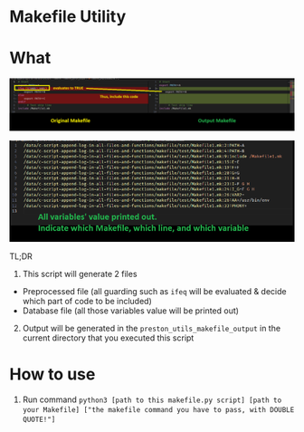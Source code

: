 # Makefile Utility

# What
![image](./resources/1.png)

![image](./resources/2.png)

TL;DR
1. This script will generate 2 files
- Preprocessed file (all guarding such as `ifeq` will be evaluated & decide which part of code to be included)
- Database file (all those variables value will be printed out)
2. Output will be generated in the `preston_utils_makefile_output` in the current directory that you executed this script

# How to use
1. Run command `python3 [path to this makefile.py script] [path to your Makefile] ["the makefile command you have to pass, with DOUBLE QUOTE!"]`
